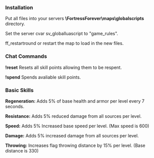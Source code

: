 ### Installation
Put all files into your servers **\FortressForever\maps\globalscripts** directory.

Set the server cvar sv_globalluascript to "game_rules".

ff_restartround or restart the map to load in the new files.

### Chat Commands
  **!reset**  Resets all skill points allowing them to be respent.
  
  **!spend** Spends avaliable skill points.
  
### Basic Skills
**Regeneration:** Adds 5% of base health and armor per level every 7 seconds.

**Resistance:** Adds 5% reduced damage from all sources per level.

**Speed:** Adds 5% Increased base speed per level. (Max speed is 600)

**Damage:** Adds 5% increased damage from all sources per level.

**Throwing:** Increases flag throwing distance by 15% per level. (Base distance is 330)
